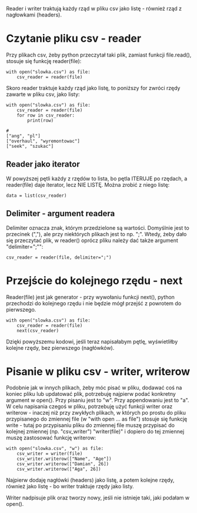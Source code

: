 Reader i writer traktują każdy rząd w pliku csv jako listę - również rząd z nagłowkami (headers).  
   
# Czytanie pliku csv - reader  
Przy plikach csv, żeby python przeczytał taki plik, zamiast funkcji file.read(), stosuje się funkcję reader(file):  
  
```
with open("slowka.csv") as file:
    csv_reader = reader(file)
```  
  
Skoro reader traktuje każdy rząd jako listę, to poniższy for zwróci rzędy zawarte w pliku csv, jako listy:   

```
with open("slowka.csv") as file:
    csv_reader = reader(file)
    for row in csv_reader:
        print(row)
        
# 
["ang", "pl"]
["overhaul", "wyremontowac"]
["seek", "szukac"]
```
   
## Reader jako iterator   
W powyższej pętli każdy z rzędów to lista, bo pętla ITERUJE po rzędach, a reader(file) daje iterator, lecz NIE LISTĘ. Można zrobić z niego listę:   
```
data = list(csv_reader)
```
    
  
## Delimiter - argument readera   
Delimiter oznacza znak, którym przedzielone są wartości. Domyślnie jest to przecinek (","), ale przy niektórych plikach jest to np. ";". Wtedy, żeby dało się przeczytać plik, w reader() oprócz pliku należy dać także argument "delimiter=";"":  
  
```
csv_reader = reader(file, delimiter=";")
```
  
    
# Przejście do kolejnego rzędu - next   
Reader(file) jest jak generator - przy wywołaniu funkcji next(), python przechodzi do kolejnego rzędu i nie będzie mógł przejść z powrotem do pierwszego.  

```
with open("slowka.csv") as file:
    csv_reader = reader(file)
    next(csv_reader)
```
Dzięki powyższemu kodowi, jeśli teraz napisałabym pętlę, wyświetliłby kolejne rzędy, bez pierwszego (nagłówków).  
  
  
# Pisanie w pliku csv - writer, writerow  
Podobnie jak w innych plikach, żeby móc pisać w pliku, dodawać coś na koniec pliku lub updatować plik, potrzebuję najpierw podać konkretny argument w open(). Przy pisaniu jest to "w". Przy appendowaniu jest to "a".  
W celu napisania czegoś w pliku, potrzebuję użyć funkcji writer oraz writerow - inaczej niż przy zwykłych plikach, w których po prostu do pliku przypisanego do zmiennej file (w "with open ... as file") stosuje się funkcję write - tutaj po przypisaniu pliku do zmiennej file muszę przypisać do kolejnej zmiennej (np. "csv_writer") "writer(file)" i dopiero do tej zmiennej muszę zastosować funkcję writerow:  
  
```
with open("slowka.csv", "w") as file:
    csv_writer = writer(file)
    csv_writer.writerow(["Name", "Age"])
    csv_writer.writerow(["Damian", 26])
    csv_writer.writerow(["Aga", 26])
```
Najpierw dodaję nagłówki (headers) jako listę, a potem kolejne rzędy, również jako listę - bo writer traktuje rzędy jako listy.  
  
Writer nadpisuje plik oraz tworzy nowy, jeśli nie istnieje taki, jaki podałam w open().
